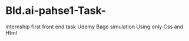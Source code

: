 # Bld.ai-pahse1-Task-
internship first  front end task
Udemy Bage simulation Using only Css and Html
